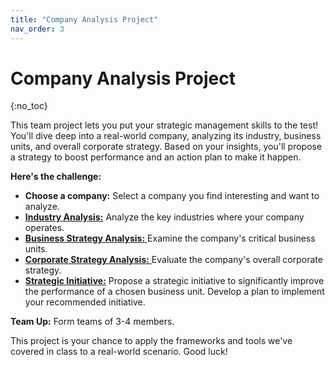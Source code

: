 ```yaml
---
title: "Company Analysis Project"
nav_order: 3
---
```


# Company Analysis Project
{:no_toc}

This team project lets you put your strategic management skills to the test! You'll dive deep into a real-world company, analyzing its industry, business units, and overall corporate strategy.  Based on your insights, you'll propose a strategy to boost performance and an action plan to make it happen.

**Here's the challenge:**

* **Choose a company:**  Select a company you find interesting and want to analyze.
* [**Industry Analysis:**](industry)  Analyze the key industries where your company operates.
* [**Business Strategy Analysis:** ](business) Examine the company's critical business units.
* [**Corporate Strategy Analysis:** ](corporate)  Evaluate the company's overall corporate strategy.
* [**Strategic Initiative:**](initative)  Propose a strategic initiative to significantly improve the performance of a chosen business unit. Develop a plan to implement your recommended initiative.

**Team Up:** Form teams of 3-4 members.

This project is your chance to apply the frameworks and tools we've covered in class to a real-world scenario. Good luck!

